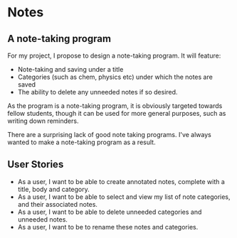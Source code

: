 # Notes

## A note-taking program

For my project, I propose to design a note-taking program.
It will feature:

- Note-taking and saving under a title
- Categories (such as chem, physics etc) under which the notes are saved
- The ability to delete any unneeded notes if so desired.

As the program is a note-taking program, it is obviously
targeted towards fellow students, though it can be used
for more general purposes, such as writing down reminders.

There are a surprising lack of good note taking programs.
I've always wanted to make a note-taking program as a result.

## User Stories
- As a user, I want to be able to create annotated notes,
complete with a title, body and category.
- As a user, I want to be able to select and view my list of note
categories, and their associated notes.
- As a user, I want to be able to delete unneeded categories
and unneeded notes.
- As a user, I want to be to rename these notes and categories.